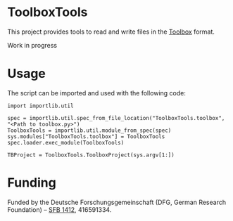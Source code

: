 # ToolboxTools

This project provides tools to read and write files in the [Toolbox](http://www-01.sil.org/computing/toolbox/) format. 

Work in progress

# Usage

The script can be imported and used with the following code:

	import importlib.util
	
	spec = importlib.util.spec_from_file_location("ToolboxTools.toolbox", "<Path to toolbox.py>")
	ToolboxTools = importlib.util.module_from_spec(spec)
	sys.modules["ToolboxTools.toolbox"] = ToolboxTools
	spec.loader.exec_module(ToolboxTools)

	TBProject = ToolboxTools.ToolboxProject(sys.argv[1:])

# Funding 

Funded by the Deutsche Forschungsgemeinschaft (DFG, German Research Foundation) – [SFB 1412](https://sfb1412.hu-berlin.de/), 416591334.